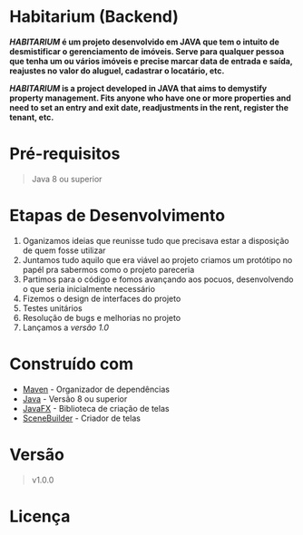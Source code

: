 # Habitarium (Backend)

**_HABITARIUM_ é um projeto desenvolvido em JAVA que tem o intuito de desmistificar o gerenciamento de imóveis. Serve para qualquer pessoa que
tenha um ou vários imóveis e precise marcar data de entrada e saída, reajustes no valor do aluguel, cadastrar o locatário, etc.**

**_HABITARIUM_ is a project developed in JAVA that aims to demystify property management. Fits anyone who
have one or more properties and need to set an entry and exit date, readjustments in the rent, register the tenant, etc.**

# Pré-requisitos
> Java 8 ou superior


# Etapas de Desenvolvimento
1. Oganizamos ideias que reunisse tudo que precisava estar a disposição de quem fosse utilizar
2. Juntamos tudo aquilo que era viável ao projeto criamos um protótipo no papél pra sabermos como o projeto pareceria
3. Partimos para o código e fomos avançando aos pocuos, desenvolvendo o que seria inicialmente necessário
4. Fizemos o design de interfaces do projeto
5. Testes unitários
6. Resolução de bugs e melhorias no projeto
7. Lançamos a _versão 1.0_

# Construído com
- [Maven](https://maven.apache.org/) - Organizador de dependências
- [Java](https://www.oracle.com/technetwork/pt/java/javase/downloads/index.html) - Versão 8 ou superior
- [JavaFX](https://www.oracle.com/java/technologies/javase/javafx-overview.html) - Biblioteca de criação de telas
- [SceneBuilder](https://gluonhq.com/) - Criador de telas

# Versão
> v1.0.0

# Licença
